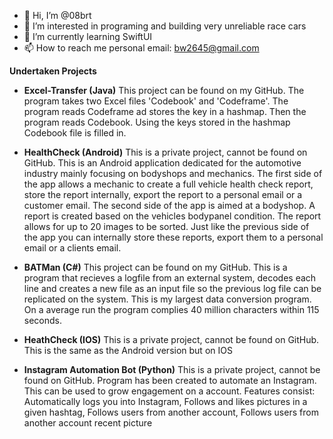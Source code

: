 - 👋 Hi, I’m @08brt
- 👀 I’m interested in programing and building very unreliable race cars
- 🌱 I’m currently learning SwiftUI
- 📫 How to reach me personal email: bw2645@gmail.com

**Undertaken Projects**
- **Excel-Transfer (Java)**
This project can be found on my GitHub. The program takes two Excel files 'Codebook' and 'Codeframe'. The program reads Codeframe ad stores the key in a hashmap. Then the  program reads Codebook. Using the keys stored in the hashmap Codebook file is filled in.

- **HealthCheck (Android)**
This is a private project, cannot be found on GitHub. This is an Android application dedicated for the automotive industry mainly focusing on bodyshops and mechanics. The first side of the app allows a mechanic to create a full vehicle health check report, store the report internally, export the report to a personal email or a customer email. The second side of the app is aimed at a bodyshop. A report is created based on the vehicles bodypanel condition. The report allows for up to 20 images to be sorted. Just like the previous side of the app you can internally store these reports, export them to a personal email or a clients email.

- **BATMan (C#)**
This project can be found on my GitHub. This is a program that recieves a logfile from an external system, decodes each line and creates a new file as an input file so the previous log file can be replicated on the system. This is my largest data conversion program. On a average run the program complies 40 million characters within 115 seconds.

- **HeathCheck (IOS)**
This is a private project, cannot be found on GitHub. This is the same as the Android version but on IOS

- **Instagram Automation Bot (Python)**
This is a private project, cannot be found on GitHub. Program has been created to automate an Instagram. This can be used to grow engagement on a account. Features consist: Automatically logs you into Instagram, Follows and likes pictures in a given hashtag, Follows users from another account, Follows users from another account recent picture

